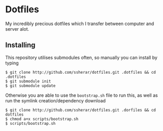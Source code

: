 Dotfiles
========

My incredibly precious dotfiles which I transfer between computer and server alot. 

Installing
----------

This repository utilises submodules often, so manually you can install by typing

    $ git clone http://github.com/ssherar/dotfiles.git .dotfiles && cd .dotfiles
    $ git submodule init
    $ git submodule update

Otherwise you are able to use the `bootstrap.sh` file to run this, as well as run the symlink creation/dependency download

    $ git clone http://github.com/ssherar/dotfiles.git .dorfiles && cd dotfiles
    $ chmod a+x scripts/bootstrap.sh
    $ scripts/bootstrap.sh


